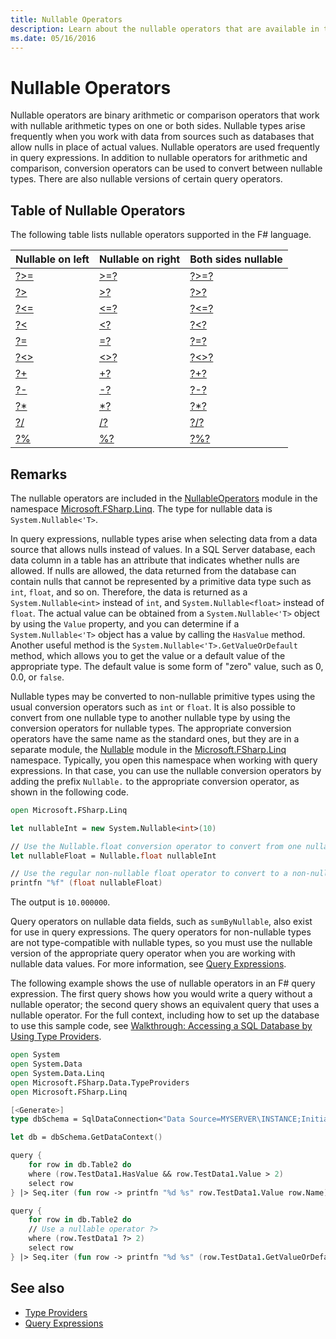 ```yaml
---
title: Nullable Operators
description: Learn about the nullable operators that are available in the F# programming language.
ms.date: 05/16/2016
---
```

# Nullable Operators

Nullable operators are binary arithmetic or comparison operators that work with nullable arithmetic types on one or both sides. Nullable types arise frequently when you work with data from sources such as databases that allow nulls in place of actual values. Nullable operators are used frequently in query expressions. In addition to nullable operators for arithmetic and comparison, conversion operators can be used to convert between nullable types. There are also nullable versions of certain query operators.

## Table of Nullable Operators

The following table lists nullable operators supported in the F# language.

|Nullable on left|Nullable on right|Both sides nullable|
|---|---|---|
|[?>=](https://msdn.microsoft.com/library/94d29e32-a204-4f60-a527-6b0af86268f3)|[>=?](https://msdn.microsoft.com/library/0a255d8e-8cae-4160-ae61-243a5d96583f)|[?>=?](https://msdn.microsoft.com/library/3051a50f-d276-4c84-9d73-bf2efeddef94)|
|[?>](https://msdn.microsoft.com/library/62dc0021-1312-4ac3-be87-798b60b81bb6)|[>?](https://msdn.microsoft.com/library/0ad1284b-de48-4a04-83d8-b6f13c9c8936)|[?>?](https://msdn.microsoft.com/library/dc18b6fa-30c4-47b0-9057-794439378a05)|
|[?<=](https://msdn.microsoft.com/library/56fddf0a-e4ca-4891-a3be-fad1876be3b6)|[<=?](https://msdn.microsoft.com/library/02454a0f-30ca-4e77-ad84-ee7837461804)|[?<=?](https://msdn.microsoft.com/library/5c37c28c-0b57-4da5-be11-5a123f7e8ee4)|
|[?<](https://msdn.microsoft.com/library/b71897f0-6e29-4c58-b0a7-a5bfa6f88917)|[<?](https://msdn.microsoft.com/library/be9ea40f-a67f-4e98-8067-a14046752e8b)|[?<?](https://msdn.microsoft.com/library/6f1962c8-5605-468c-94ae-f379ae98e17d)|
|[?=](https://msdn.microsoft.com/library/5cdc8ff6-244b-49cf-9376-69ecf249fd7c)|[=?](https://msdn.microsoft.com/library/d2102894-6a51-475d-890a-735568c31f87)|[?=?](https://msdn.microsoft.com/library/5f793f29-1084-4570-b1c1-17c1b7ef764b)|
|[?<>](https://msdn.microsoft.com/library/3643a5a8-2ea5-4ad6-82c4-83927c3884a0)|[<>?](https://msdn.microsoft.com/library/3179aace-70c4-4911-9258-619592214976)|[?<>?](https://msdn.microsoft.com/library/5da813d8-ee75-45b8-9ef4-146dcb6d394d)|
|[?+](https://msdn.microsoft.com/library/2e8ddd05-b3f3-41b3-9d73-938d9e540f3f)|[+?](https://msdn.microsoft.com/library/74772ea8-f010-493e-bdb5-ba347f2fd4f1)|[?+?](https://msdn.microsoft.com/library/57f28137-0f42-43d2-92af-cad8c6c9d05f)|
|[?-](https://msdn.microsoft.com/library/f237a7a6-89f2-48b2-a2fe-f0b98a2bedc2)|[-?](https://msdn.microsoft.com/library/4a345c07-314a-48f1-b557-ce072583589c)|[?-?](https://msdn.microsoft.com/library/e0024142-1d2a-4607-a39c-1eb1e86fa25a)|
|[?*](https://msdn.microsoft.com/library/519da708-5ad6-4075-9d74-d00441cd6078)|[*?](https://msdn.microsoft.com/library/04c47870-de7b-480d-98a0-f47593b4ffac)|[?*?](https://msdn.microsoft.com/library/e57057ba-9c3a-40ec-8401-150c2b25f75b)|
|[?/](https://msdn.microsoft.com/library/add02a42-f556-40a7-a168-fbf2053322e3)|[/?](https://msdn.microsoft.com/library/1de07646-3778-476d-8c61-5d37495d463c)|[?/?](https://msdn.microsoft.com/library/b17be0ac-bf98-4590-861d-a4dd6c6fa535)|
|[?%](https://msdn.microsoft.com/library/44297bba-1bd9-4ed2-a848-f1e1e598db87)|[%?](https://msdn.microsoft.com/library/a4c178e5-eec4-42e8-847f-90b24fc609fe)|[?%?](https://msdn.microsoft.com/library/dd555f20-1be3-4b8d-81f1-bf1921e62fda)|

## Remarks

The nullable operators are included in the [NullableOperators](https://msdn.microsoft.com/library/2c3633c5-3f31-4d62-a9f8-272ad6b19007) module in the namespace [Microsoft.FSharp.Linq](https://msdn.microsoft.com/library/4765b4e8-4006-4d8c-a405-39c218b3c82d). The type for nullable data is `System.Nullable<'T>`.

In query expressions, nullable types arise when selecting data from a data source that allows nulls instead of values. In a SQL Server database, each data column in a table has an attribute that indicates whether nulls are allowed. If nulls are allowed, the data returned from the database can contain nulls that cannot be represented by a primitive data type such as `int`, `float`, and so on. Therefore, the data is returned as a `System.Nullable<int>` instead of `int`, and `System.Nullable<float>` instead of `float`. The actual value can be obtained from a `System.Nullable<'T>` object by using the `Value` property, and you can determine if a `System.Nullable<'T>` object has a value by calling the `HasValue` method. Another useful method is the `System.Nullable<'T>.GetValueOrDefault` method, which allows you to get the value or a default value of the appropriate type. The default value is some form of "zero" value, such as 0, 0.0, or `false`.

Nullable types may be converted to non-nullable primitive types using the usual conversion operators such as `int` or `float`. It is also possible to convert from one nullable type to another nullable type by using the conversion operators for nullable types. The appropriate conversion operators have the same name as the standard ones, but they are in a separate module, the [Nullable](https://msdn.microsoft.com/library/e7a4ea13-28cc-462e-bc3a-33131ace976e) module in the [Microsoft.FSharp.Linq](https://msdn.microsoft.com/library/4765b4e8-4006-4d8c-a405-39c218b3c82d) namespace. Typically, you open this namespace when working with query expressions. In that case, you can use the nullable conversion operators by adding the prefix `Nullable.` to the appropriate conversion operator, as shown in the following code.

```fsharp
open Microsoft.FSharp.Linq

let nullableInt = new System.Nullable<int>(10)

// Use the Nullable.float conversion operator to convert from one nullable type to another nullable type.
let nullableFloat = Nullable.float nullableInt

// Use the regular non-nullable float operator to convert to a non-nullable float.
printfn "%f" (float nullableFloat)
```

The output is `10.000000`.

Query operators on nullable data fields, such as `sumByNullable`, also exist for use in query expressions. The query operators for non-nullable types are not type-compatible with nullable types, so you must use the nullable version of the appropriate query operator when you are working with nullable data values. For more information, see [Query Expressions](../query-expressions.md).

The following example shows the use of nullable operators in an F# query expression. The first query shows how you would write a query without a nullable operator; the second query shows an equivalent query that uses a nullable operator. For the full context, including how to set up the database to use this sample code, see [Walkthrough: Accessing a SQL Database by Using Type Providers](../../tutorials/type-providers/accessing-a-sql-database.md).

```fsharp
open System
open System.Data
open System.Data.Linq
open Microsoft.FSharp.Data.TypeProviders
open Microsoft.FSharp.Linq

[<Generate>]
type dbSchema = SqlDataConnection<"Data Source=MYSERVER\INSTANCE;Initial Catalog=MyDatabase;Integrated Security=SSPI;">

let db = dbSchema.GetDataContext()

query {
    for row in db.Table2 do
    where (row.TestData1.HasValue && row.TestData1.Value > 2)
    select row
} |> Seq.iter (fun row -> printfn "%d %s" row.TestData1.Value row.Name)

query {
    for row in db.Table2 do
    // Use a nullable operator ?>
    where (row.TestData1 ?> 2)
    select row
} |> Seq.iter (fun row -> printfn "%d %s" (row.TestData1.GetValueOrDefault()) row.Name)
```

## See also

- [Type Providers](../../tutorials/type-providers/index.md)
- [Query Expressions](../query-expressions.md)
